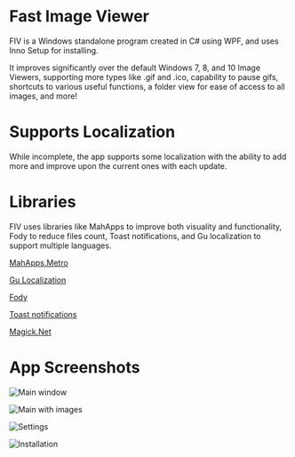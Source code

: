 # Fast Image Viewer

FIV is a Windows standalone program created in C# using WPF, and uses Inno Setup for installing.

It improves significantly over the default Windows 7, 8, and 10 Image Viewers, supporting more types like .gif and .ico, capability
to pause gifs, shortcuts to various useful functions, a folder view for ease of access to all images, and more!


# Supports Localization

While incomplete, the app supports some localization with the ability to add more and improve upon the current ones with each update.


# Libraries

FIV uses libraries like MahApps to improve both visuality and functionality, Fody to reduce files count, Toast notifications, and Gu localization to support multiple languages.

[MahApps.Metro](https://github.com/MahApps/MahApps.Metro)

[Gu Localization](https://github.com/GuOrg/Gu.Localization)

[Fody](https://github.com/Fody/Fody)

[Toast notifications](https://github.com/rafallopatka/ToastNotifications)

[Magick.Net](https://github.com/dlemstra/Magick.NET)


# App Screenshots

![Main window](https://github.com/nevaran/FIV-Storage/blob/master/Screenshots/main.png)

![Main with images](https://github.com/nevaran/FIV-Storage/blob/master/Screenshots/mainwithimage.png)

![Settings](https://github.com/nevaran/FIV-Storage/blob/master/Screenshots/settings.png)

![Installation](https://github.com/nevaran/FIV-Storage/blob/master/Screenshots/installer.png)
